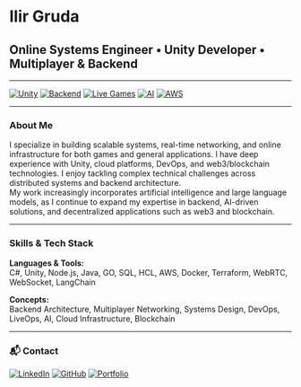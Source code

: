 # Ilir Gruda

## Online Systems Engineer • Unity Developer • Multiplayer & Backend

---

[![Unity](https://img.shields.io/badge/Engine-Unity-FF5C5C?style=flat-square&logo=unity)](https://unity.com/)
[![Backend](https://img.shields.io/badge/Backend-Architect-007ACC?style=flat-square&logo=server)]()
[![Live Games](https://img.shields.io/badge/Live--Ops-Enabled-green?style=flat-square&logo=livewire)]()
[![AI](https://img.shields.io/badge/AI-Explorer-blueviolet?style=flat-square&logo=OpenAI)]()
[![AWS](https://img.shields.io/badge/Cloud-AWS-orange?style=flat-square&logo=amazon-aws)]()

---

### About Me

I specialize in building scalable systems, real-time networking, and online infrastructure for both games and general applications. I have deep experience with Unity, cloud platforms, DevOps, and web3/blockchain technologies. I enjoy tackling complex technical challenges across distributed systems and backend architecture.  
My work increasingly incorporates artificial intelligence and large language models, as I continue to expand my expertise in backend, AI-driven solutions, and decentralized applications such as web3 and blockchain.

---

### Skills & Tech Stack

**Languages & Tools:**  
C#, Unity, Node.js, Java, GO, SQL, HCL, AWS, Docker, Terraform, WebRTC, WebSocket, LangChain

**Concepts:**  
Backend Architecture, Multiplayer Networking, Systems Design, DevOps, LiveOps, AI, Cloud Infrastructure, Blockchain

---

### 📬 Contact

[![LinkedIn](https://img.shields.io/badge/LinkedIn-ilirvg-0077B5?style=flat-square&logo=linkedin)](https://www.linkedin.com/in/ilirvg/)
[![GitHub](https://img.shields.io/badge/GitHub-ilirvg-181717?style=flat-square&logo=github)](https://github.com/ilirvg)
[![Portfolio](https://img.shields.io/badge/Portfolio-Website-24292e?style=flat-square&logo=githubpages)](https://ilirvg.github.io)
